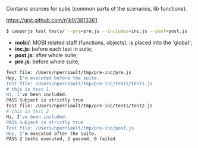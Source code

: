 Contains sources for subs (common parts of the scenarios, lib functions).

https://gist.github.com/n1k0/3813361

```bash
$ casperjs test tests/ --pre=pre.js --includes=inc.js --post=post.js
```
* **mobi/**: MOBI related staff (functions, objects), is placed into the 'global'; 
* **inc.js**: before each test in suite;
* **post.js**: after whole suite;
* **pre.js**: before whole suite;

```bash
Test file: /Users/nperriault/tmp/pre-inc/pre.js                                 
Hey, I'm executed before the suite.
Test file: /Users/nperriault/tmp/pre-inc/tests/test1.js                         
# this is test 1
Hi, I've been included.
PASS Subject is strictly true
Test file: /Users/nperriault/tmp/pre-inc/tests/test2.js                         
# this is test 2
Hi, I've been included.
PASS Subject is strictly true
Test file: /Users/nperriault/tmp/pre-inc/post.js                                
Hey, I'm executed after the suite.
PASS 2 tests executed, 2 passed, 0 failed.       
```